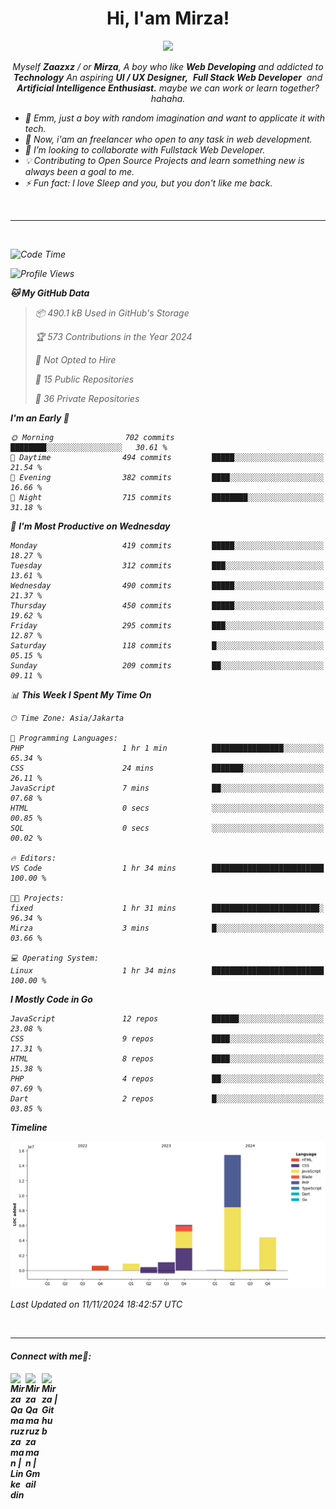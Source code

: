 <h1 align="center">Hi, I'am Mirza!</h1>
<p align="center">
  <a href="https://github.com/Ratheshan03/readme-typing-svg"><img src="https://readme-typing-svg.herokuapp.com?lines=UI+/+UX+Designer;Full+Stack+Web+Developer;IT+Enthusiast;Artificial+Intelligence+Addicted;&center=true&width=500&height=50"></a>
</p>

<p align="center">
  <em>
    Myself <b>Zaazxz</b> / or <b>Mirza</b>, A boy who like <b>Web Developing</b> and addicted to <b>Technology</b>
    An aspiring <b>UI / UX Designer,</b>&nbsp; <b>Full Stack Web Developer</b>&nbsp; and <b> Artificial Intelligence Enthusiast.</b> maybe we can work or learn together? hahaha.
  <br>
</p>

- 🧞 Emm, just a boy with random imagination and want to applicate it with tech.
- 🔭 Now, i'am an freelancer who open to any task in web development.
- 👯 I’m looking to collaborate with Fullstack Web Developer.
- 💡 Contributing to Open Source Projects and learn something new is always been a goal to me.
- ⚡ Fun fact: I love Sleep and you, but you don't like me back.
<br>

---

<br>

<!--START_SECTION:waka-->
![Code Time](http://img.shields.io/badge/Code%20Time-752%20hrs%2038%20mins-blue)

![Profile Views](http://img.shields.io/badge/Profile%20Views-0-blue)

**🐱 My GitHub Data** 

> 📦 490.1 kB Used in GitHub's Storage 
 > 
> 🏆 573 Contributions in the Year 2024
 > 
> 🚫 Not Opted to Hire
 > 
> 📜 15 Public Repositories 
 > 
> 🔑 36 Private Repositories 
 > 
**I'm an Early 🐤** 

```text
🌞 Morning                702 commits         ████████░░░░░░░░░░░░░░░░░   30.61 % 
🌆 Daytime                494 commits         █████░░░░░░░░░░░░░░░░░░░░   21.54 % 
🌃 Evening                382 commits         ████░░░░░░░░░░░░░░░░░░░░░   16.66 % 
🌙 Night                  715 commits         ████████░░░░░░░░░░░░░░░░░   31.18 % 
```
📅 **I'm Most Productive on Wednesday** 

```text
Monday                   419 commits         █████░░░░░░░░░░░░░░░░░░░░   18.27 % 
Tuesday                  312 commits         ███░░░░░░░░░░░░░░░░░░░░░░   13.61 % 
Wednesday                490 commits         █████░░░░░░░░░░░░░░░░░░░░   21.37 % 
Thursday                 450 commits         █████░░░░░░░░░░░░░░░░░░░░   19.62 % 
Friday                   295 commits         ███░░░░░░░░░░░░░░░░░░░░░░   12.87 % 
Saturday                 118 commits         █░░░░░░░░░░░░░░░░░░░░░░░░   05.15 % 
Sunday                   209 commits         ██░░░░░░░░░░░░░░░░░░░░░░░   09.11 % 
```


📊 **This Week I Spent My Time On** 

```text
🕑︎ Time Zone: Asia/Jakarta

💬 Programming Languages: 
PHP                      1 hr 1 min          ████████████████░░░░░░░░░   65.34 % 
CSS                      24 mins             ███████░░░░░░░░░░░░░░░░░░   26.11 % 
JavaScript               7 mins              ██░░░░░░░░░░░░░░░░░░░░░░░   07.68 % 
HTML                     0 secs              ░░░░░░░░░░░░░░░░░░░░░░░░░   00.85 % 
SQL                      0 secs              ░░░░░░░░░░░░░░░░░░░░░░░░░   00.02 % 

🔥 Editors: 
VS Code                  1 hr 34 mins        █████████████████████████   100.00 % 

🐱‍💻 Projects: 
fixed                    1 hr 31 mins        ████████████████████████░   96.34 % 
Mirza                    3 mins              █░░░░░░░░░░░░░░░░░░░░░░░░   03.66 % 

💻 Operating System: 
Linux                    1 hr 34 mins        █████████████████████████   100.00 % 
```

**I Mostly Code in Go** 

```text
JavaScript               12 repos            ██████░░░░░░░░░░░░░░░░░░░   23.08 % 
CSS                      9 repos             ████░░░░░░░░░░░░░░░░░░░░░   17.31 % 
HTML                     8 repos             ████░░░░░░░░░░░░░░░░░░░░░   15.38 % 
PHP                      4 repos             ██░░░░░░░░░░░░░░░░░░░░░░░   07.69 % 
Dart                     2 repos             █░░░░░░░░░░░░░░░░░░░░░░░░   03.85 % 
```



**Timeline**

![Lines of Code chart](https://raw.githubusercontent.com/zaazxz/zaazxz/main/assets/bar_graph.png)


 Last Updated on 11/11/2024 18:42:57 UTC
<!--END_SECTION:waka-->

<br>

---

<h4> Connect with me🤝: <h4>
  </hr>
  <a href="https://www.linkedin.com/in/mirzaqamaruzzaman18/">
   <img align="left" alt=" Mirza Qamaruzzaman | Linkedin" width="24px" src="https://www.vectorlogo.zone/logos/linkedin/linkedin-icon.svg" />
  </a>
  <a href="mailto:mirzaqamaruzzaman18@gmail.com">
    <img align="left" alt=" Mirza Qamaruzzaman | Gmail" width="26px" src="https://www.vectorlogo.zone/logos/gmail/gmail-icon.svg" />
  </a>
   <a href="https://github.com/zaazxz">
    <img align="left" alt=" Mirza | Github" width="26px" src="https://www.vectorlogo.zone/logos/github/github-tile.svg" />
  </a>
  <br>
